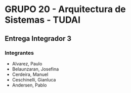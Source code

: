 # GRUPO 20 - Arquitectura de Sistemas - TUDAI

## Entrega Integrador 3

### Integrantes
- Alvarez, Paulo
- Belaunzaran, Josefina
- Cerdeira, Manuel
- Ceschinelli, Gianluca
- Andersen, Pablo
